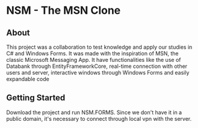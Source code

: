 # NSM - The MSN Clone

## About
This project was a collaboration to test knowledge and apply our studies in C# and Windows Forms. It was made with the inspiration of MSN, the classic Microsoft Messaging App. It have functionalities like the use of Databank through EntityFrameworkCore, real-time connection with other users and server, interactive windows through Windows Forms and easily expandable code

## Getting Started
Download the project and run NSM.FORMS. Since we don't have it in a public domain, it's necessary to connect through local vpn with the server. 
